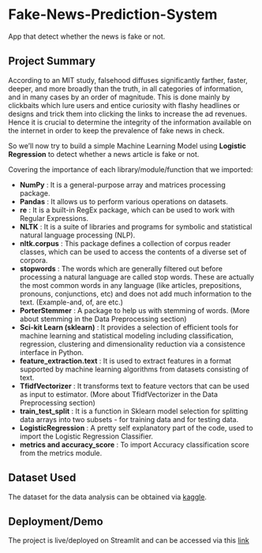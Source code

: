 # Fake-News-Prediction-System
App that detect whether the news is fake or not. 


## Project Summary
According to an MIT study, falsehood diffuses significantly farther, faster, deeper, and more broadly than the truth, 
in all categories of information, and in many cases by an order of magnitude. This is done mainly by clickbaits which 
lure users and entice curiosity with flashy headlines or designs and trick them into clicking the links to increase 
the ad revenues. Hence it is crucial to determine the integrity of the information available on the internet in order to keep the prevalence of fake news in check.

So we’ll now try to build a simple Machine Learning Model using **Logistic Regression** to detect whether a news article is fake or not.

Covering the importance of each library/module/function that we imported:

- **NumPy** : It is a general-purpose array and matrices processing package.
- **Pandas** : It allows us to perform various operations on datasets.
- **re** : It is a built-in RegEx package, which can be used to work with Regular Expressions.
- **NLTK** : It is a suite of libraries and programs for symbolic and statistical natural language processing (NLP).
- **nltk.corpus** : This package defines a collection of corpus reader classes, which can be used to access the contents of a diverse set of corpora.
- **stopwords** : The words which are generally filtered out before processing a natural language are called stop words. These are actually the most common words in any language (like articles, prepositions, pronouns, conjunctions, etc) and does not add much information to the text. (Example-and, of, are etc.)
- **PorterStemmer** : A package to help us with stemming of words. (More about stemming in the Data Preprocessing section)
- **Sci-kit Learn (sklearn)** : It provides a selection of efficient tools for machine learning and statistical modeling including classification, regression, clustering and dimensionality reduction via a consistence interface in Python.
- **feature_extraction.text** : It is used to extract features in a format supported by machine learning algorithms from datasets consisting of text.
- **TfidfVectorizer** : It transforms text to feature vectors that can be used as input to estimator. (More about TfidfVectorizer in the Data Preprocessing section)
- **train_test_split** : It is a function in Sklearn model selection for splitting data arrays into two subsets - for training data and for testing data.
- **LogisticRegression** : A pretty self explanatory part of the code, used to import the Logistic Regression Classifier.
- **metrics and accuracy_score** : To import Accuracy classification score from the metrics module.


 
## Dataset Used

The dataset for the data analysis can be obtained via [kaggle](https://www.kaggle.com/c/fake-news/data?select=train.csv). 


## Deployment/Demo

The project is live/deployed on Streamlit and can be accessed via this [link](https://fake-news-prediction-system.onrender.com)


